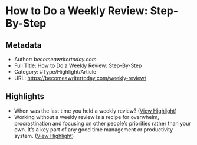 # How to Do a Weekly Review: Step-By-Step

## Metadata

* Author: *becomeawritertoday.com*
* Full Title: How to Do a Weekly Review: Step-By-Step
* Category: #Type/Highlight/Article
* URL: https://becomeawritertoday.com/weekly-review/

## Highlights

* When was the last time you held a weekly review? ([View Highlight](https://instapaper.com/read/1383967782/15391646))
* Working without a weekly review is a recipe for overwhelm, procrastination and focusing on other people’s priorities rather than your own. It’s a key part of any good time management or productivity system. ([View Highlight](https://instapaper.com/read/1383967782/15391647))
